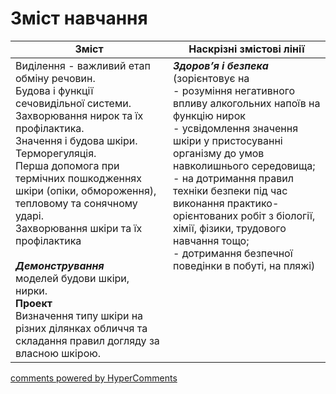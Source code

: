 <div id="hypercomments_widget" class="js-hypercomments-widget invisible"></div>

# Зміст навчання

<table>
  <tr>
    <td width="50%" align="center"><b>Зміст</b></td>
    <td width="50%" align="center"><b>Наскрізні змістові лінії</b></td>
  </tr>
<tbody>
  <tr>
<td width="50%" style="vertical-align:top !important;">
Виділення - важливий етап обміну речовин.<br> 
Будова і функції сечовидільної системи.<br> 
Захворювання нирок та їх профілактика. <br> 
Значення і будова шкіри. Терморегуляція. <br> 
Перша допомога при термічних пошкодженнях шкіри (опіки, обмороження), тепловому та сонячному ударі. <br> 
Захворювання шкіри та їх профілактика<br> 
<br> 
<b><i>Демонстрування</i></b> <br> 
моделей будови шкіри, нирки.<br> 
<b>Проект</b><br> 
Визначення типу шкіри на різних ділянках обличчя та складання правил догляду за власною шкірою.<br> 

</td>
<td width="50%" style="vertical-align:top !important;">
<b><i>Здоров’я і безпека</i></b>
(зорієнтовує на <br>
- розуміння негативного впливу алкогольних напоїв на функцію нирок<br>
- усвідомлення значення шкіри у пристосуванні організму до умов навколишнього середовища;<br>
- на дотримання правил техніки безпеки під час виконання практико-орієнтованих робіт з біології, хімії, фізики, трудового навчання тощо;<br>
- дотримання безпечної поведінки в побуті, на пляжі) 
  </td>
  </tr>
 
</table>

<div class="js-hypercomments-container">
<a href="http://hypercomments.com" class="hc-link" title="comments widget">comments powered by HyperComments</a>
</div>